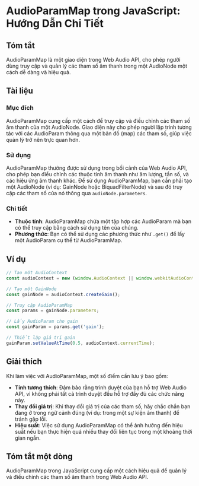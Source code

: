 <!--
Meta Description: # AudioParamMap trong JavaScript: Hướng Dẫn Chi Tiết ## Tóm tắt AudioParamMap là một giao diện trong Web Audio API, cho phép người dùng truy cập và qu...
Meta Keywords: một, các, audioparammap, trong, bạn
-->

# AudioParamMap trong JavaScript: Hướng Dẫn Chi Tiết

## Tóm tắt
AudioParamMap là một giao diện trong Web Audio API, cho phép người dùng truy cập và quản lý các tham số âm thanh trong một AudioNode một cách dễ dàng và hiệu quả.

## Tài liệu
### Mục đích
AudioParamMap cung cấp một cách để truy cập và điều chỉnh các tham số âm thanh của một AudioNode. Giao diện này cho phép người lập trình tương tác với các AudioParam thông qua một bản đồ (map) các tham số, giúp việc quản lý trở nên trực quan hơn.

### Sử dụng
AudioParamMap thường được sử dụng trong bối cảnh của Web Audio API, cho phép bạn điều chỉnh các thuộc tính âm thanh như âm lượng, tần số, và các hiệu ứng âm thanh khác. Để sử dụng AudioParamMap, bạn cần phải tạo một AudioNode (ví dụ: GainNode hoặc BiquadFilterNode) và sau đó truy cập các tham số của nó thông qua `audioNode.parameters`.

### Chi tiết
- **Thuộc tính**: AudioParamMap chứa một tập hợp các AudioParam mà bạn có thể truy cập bằng cách sử dụng tên của chúng.
- **Phương thức**: Bạn có thể sử dụng các phương thức như `.get()` để lấy một AudioParam cụ thể từ AudioParamMap.

## Ví dụ
```javascript
// Tạo một AudioContext
const audioContext = new (window.AudioContext || window.webkitAudioContext)();

// Tạo một GainNode
const gainNode = audioContext.createGain();

// Truy cập AudioParamMap
const params = gainNode.parameters;

// Lấy AudioParam cho gain
const gainParam = params.get('gain');

// Thiết lập giá trị gain
gainParam.setValueAtTime(0.5, audioContext.currentTime);
```

## Giải thích
Khi làm việc với AudioParamMap, một số điểm cần lưu ý bao gồm:
- **Tính tương thích**: Đảm bảo rằng trình duyệt của bạn hỗ trợ Web Audio API, vì không phải tất cả trình duyệt đều hỗ trợ đầy đủ các chức năng này.
- **Thay đổi giá trị**: Khi thay đổi giá trị của các tham số, hãy chắc chắn bạn đang ở trong ngữ cảnh đúng (ví dụ: trong một sự kiện âm thanh) để tránh gặp lỗi.
- **Hiệu suất**: Việc sử dụng AudioParamMap có thể ảnh hưởng đến hiệu suất nếu bạn thực hiện quá nhiều thay đổi liên tục trong một khoảng thời gian ngắn.

## Tóm tắt một dòng
AudioParamMap trong JavaScript cung cấp một cách hiệu quả để quản lý và điều chỉnh các tham số âm thanh trong Web Audio API.